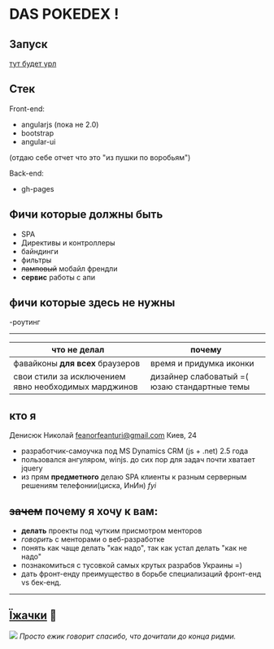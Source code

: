 DAS POKEDEX !
=============


Запуск
----------
[тут будет урл]()

Стек
------------
Front-end:
 - angularjs (пока не 2.0)
 - bootstrap
 - angular-ui
 
(отдаю себе отчет что это "из пушки по воробьям")

Back-end:
- gh-pages

Фичи которые должны быть
-----------
- SPA
- Директивы и контроллеры
- байндинги
- фильтры
- ~~ламповый~~ мобайл френдли
- **сервис** работы с апи


фичи которые здесь **не нужны**
-------------------------------
-роутинг 
 
----------------------------
| что не делал |почему|
|--------|----------|
| фавайконы **для всех** браузеров | время и придумка иконки |
| свои стили за исключением явно необходимых марджинов | дизайнер слабоватый =( юзаю стандартные темы |

кто я
----------------
Денисюк Николай feanorfeanturi@gmail.com Киев, 24 
- разработчик-самоучка под MS Dynamics CRM (js + .net) 2.5 года
- пользовался ангуляром, winjs. до сих пор для задач  почти хватает jquery
- из прям **предметного** делаю SPA клиенты  к разным серверным решениям телефонии(циска, ИнИн) *fyi*

~~зачем~~ почему я хочу к вам:
----------------------

- **делать** проекты под чутким присмотром менторов
- *говорить* с менторами о веб-разработке
- понять как чаще делать "как надо", так как устал делать "как не надо"
- познакомиться с тусовкой самых крутых разрабов Украины =)
- дать фронт-енду преимущество в борьбе специализаций фронт-енд vs бек-енд.


-------------------

[Їжачки](http://instagram.com/feanorfeanturi) :tophat:
-------
![](https://scontent-frt3-1.cdninstagram.com/t51.2885-15/e35/12826036_1008594852554644_380765953_n.jpg?ig_cache_key=MTIwNjQ0NTg4MzQ2NDg4NTk0NQ%3D%3D.2)
*Просто ежик говорит спасибо, что дочитали до конца ридми.*
